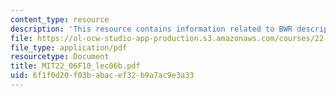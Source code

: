 ```yaml
---
content_type: resource
description: 'This resource contains information related to BWR description. '
file: https://ol-ocw-studio-app-production.s3.amazonaws.com/courses/22-06-engineering-of-nuclear-systems-fall-2010/6f1f0d20f03babacef32b9a7ac9e3a33_MIT22_06F10_lec06b.pdf
file_type: application/pdf
resourcetype: Document
title: MIT22_06F10_lec06b.pdf
uid: 6f1f0d20-f03b-abac-ef32-b9a7ac9e3a33
---
```

